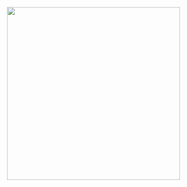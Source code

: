 <p align="center">
    <a href="https://github.com/py013/.github"><img align="center" src="https://i.imgur.com/kDlzHaT.png" width="400"></a>

</p>
